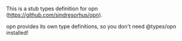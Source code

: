 This is a stub types definition for opn (https://github.com/sindresorhus/opn).

opn provides its own type definitions, so you don't need @types/opn installed!